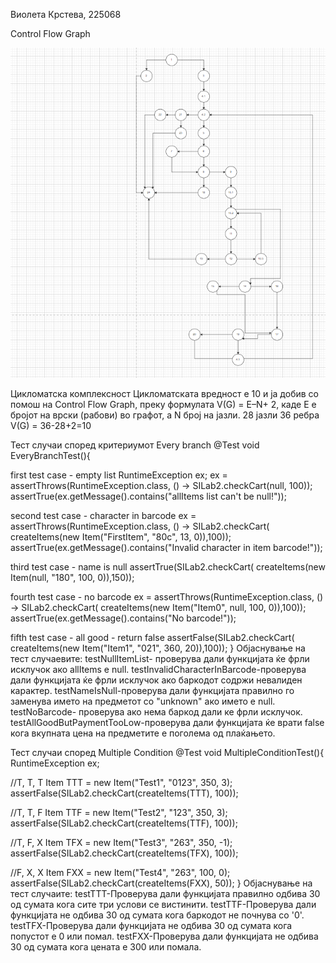 Виолета Крстева, 225068

Control Flow Graph

![SI_lab2.png](SI_lab2.png)

Цикломатска комплексност
Цикломатската вредност е 10 и ја добив со помош на Control Flow Graph, преку формулата V(G) = E–N+ 2, каде Е е бројот на врски (рабови) во графот, а N број на јазли. 28 јазли 36 ребра V(G) = 36-28+2=10

Тест случаи според критериумот Every branch
@Test void EveryBranchTest(){

first test case - empty list
RuntimeException ex;
ex = assertThrows(RuntimeException.class, () -> SILab2.checkCart(null, 100));
assertTrue(ex.getMessage().contains("allItems list can't be null!"));

second test case - character in barcode
ex = assertThrows(RuntimeException.class, () -> SILab2.checkCart( createItems(new Item("FirstItem", "80c", 13, 0)),100));
assertTrue(ex.getMessage().contains("Invalid character in item barcode!"));

third test case - name is null
assertTrue(SILab2.checkCart( createItems(new Item(null, "180", 100, 0)),150));

fourth test case - no barcode
ex = assertThrows(RuntimeException.class, () -> SILab2.checkCart( createItems(new Item("Item0", null, 100, 0)),100));
assertTrue(ex.getMessage().contains("No barcode!"));

fifth test case - all good - return false
assertFalse(SILab2.checkCart( createItems(new Item("Item1", "021", 360, 20)),100));
}
Објаснување на тест случаевите: testNullItemList- проверува дали функцијата ќе фрли исклучок ако allItems е null. testInvalidCharacterInBarcode-проверува дали функцијата ќе фрли исклучок ако баркодот содржи невалиден карактер. testNameIsNull-проверува дали функцијата правилно го заменува името на предметот со "unknown" ако името е null. testNoBarcode- проверува ако нема баркод дали ке фрли исклучок. testAllGoodButPaymentTooLow-проверува дали функцијата ќе врати false кога вкупната цена на предметите е поголема од плаќањето.

Тест случаи според Multiple Condition
@Test void MultipleConditionTest(){ RuntimeException ex;

//T, T, T
Item TTT = new Item("Test1", "0123", 350, 3);
assertFalse(SILab2.checkCart(createItems(TTT), 100));

//T, T, F
Item TTF = new Item("Test2", "123", 350, 3);
assertFalse(SILab2.checkCart(createItems(TTF), 100));

//T, F, X
Item TFX = new Item("Test3", "263", 350, -1);
assertFalse(SILab2.checkCart(createItems(TFX), 100));

//F, X, X
Item FXX = new Item("Test4", "263", 100, 0);
assertFalse(SILab2.checkCart(createItems(FXX), 50));
}
Објаснување на тест случаите: testTTT-Проверува дали функцијата правилно одбива 30 од сумата кога сите три услови се вистинити. testTTF-Проверува дали функцијата не одбива 30 од сумата кога баркодот не почнува со '0'. testTFX-Проверува дали функцијата не одбива 30 од сумата кога попустот е 0 или помал. testFXX-Проверува дали функцијата не одбива 30 од сумата кога цената е 300 или помала.
